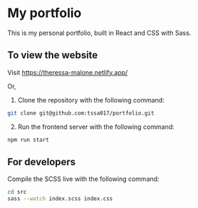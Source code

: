 # My portfolio

This is my personal portfolio, built in React and CSS with Sass.

## To view the website

Visit https://theressa-malone.netlify.app/

Or,

1. Clone the repository with the following command:

```bash
git clone git@github.com:tssa017/portfolio.git
```

2. Run the frontend server with the following command:

```bash
npm run start
```

## For developers

Compile the SCSS live with the following command:

```bash
cd src
sass --watch index.scss index.css
```

